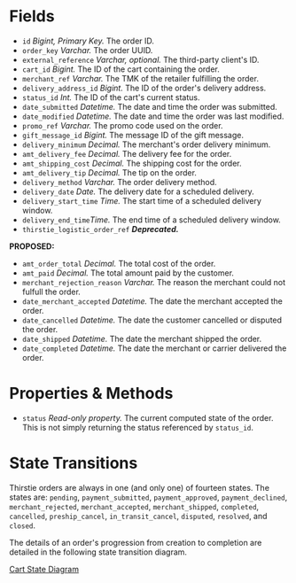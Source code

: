 <!-- TITLE: Order Model -->

# Fields
- `id` *Bigint, Primary Key.* The order ID.
- `order_key` *Varchar.* The order UUID.
- `external_reference`  *Varchar, optional.* The third-party client's ID.
- `cart_id` *Bigint.* The ID of the cart containing the order.
- `merchant_ref` *Varchar.* The TMK of the retailer fulfilling the order.
- `delivery_address_id` *Bigint.* The ID of the order's delivery address.
- `status_id` *Int.* The ID of the cart's current status.
- `date_submitted` *Datetime.* The date and time the order was submitted.
- `date_modified` *Datetime.* The date and time the order was last modified.
- `promo_ref` *Varchar.* The promo code used on the order.
- `gift_message_id` *Bigint.* The message ID of the gift message.
- `delivery_minimum` *Decimal.* The merchant's order delivery minimum.
- `amt_delivery_fee` *Decimal.* The delivery fee for the order.
- `amt_shipping_cost` *Decimal.* The shipping cost for the order.
- `amt_delivery_tip` *Decimal.* The tip on the order.
- `delivery_method` *Varchar.* The order delivery method.
- `delivery_date` *Date.* The delivery date for a scheduled delivery.
- `delivery_start_time` *Time.* The start time of a scheduled delivery window.
- `delivery_end_time`*Time.* The end time of a scheduled delivery window.
- `thirstie_logistic_order_ref` __*Deprecated.*__

__PROPOSED:__


- `amt_order_total` *Decimal.* The total cost of the order.
- `amt_paid` *Decimal.* The total amount paid by the customer.
- `merchant_rejection_reason` *Varchar.* The reason the merchant could not fulfull the order.
- `date_merchant_accepted` *Datetime.* The date the merchant accepted the order.
- `date_cancelled` *Datetime.* The date the customer cancelled or disputed the order.
- `date_shipped` *Datetime.* The date the merchant shipped the order.
- `date_completed` *Datetime.* The date the merchant or carrier delivered the order.

# Properties & Methods
- `status` *Read-only property.* The current computed state of the order. This is not simply returning the status referenced by `status_id`.

# State Transitions
Thirstie orders are always in one (and only one) of fourteen states. The states are: `pending`, `payment_submitted`, `payment_approved`, `payment_declined`, `merchant_rejected`, `merchant_accepted`, `merchant_shipped`, `completed`, `cancelled`,  `preship_cancel`, `in_transit_cancel`, `disputed`, `resolved`, and `closed`.

The details of an order's progression from creation to completion are detailed in the following state transition diagram.

[Cart State Diagram](/uploads/diagrams/cart-state-diagram-draft-3.pdf "Cart State Diagram - DRAFT 3")